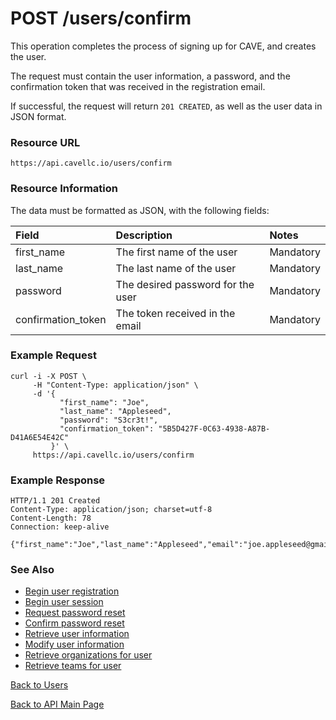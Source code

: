 # POST /users/confirm

This operation completes the process of signing up for CAVE, and creates the user.

The request must contain the user information, a password, and the confirmation token that was received in the registration email.

If successful, the request will return `201 CREATED`, as well as the user data in JSON format.


### Resource URL

`https://api.cavellc.io/users/confirm`

### Resource Information

The data must be formatted as JSON, with the following fields:

Field | Description | Notes
:---- | :---------- | :----
first_name | The first name of the user | Mandatory
last_name | The last name of the user | Mandatory
password | The desired password for the user | Mandatory
confirmation_token | The token received in the email | Mandatory



### Example Request

    curl -i -X POST \
         -H "Content-Type: application/json" \
         -d '{
               "first_name": "Joe",
               "last_name": "Appleseed",
               "password": "S3cr3t!",
               "confirmation_token": "5B5D427F-0C63-4938-A87B-D41A6E54E42C"
             }' \
         https://api.cavellc.io/users/confirm


### Example Response

    HTTP/1.1 201 Created
    Content-Type: application/json; charset=utf-8
    Content-Length: 78
    Connection: keep-alive
    
    {"first_name":"Joe","last_name":"Appleseed","email":"joe.appleseed@gmail.com"}
    
### See Also

* [Begin user registration](register.md)
* [Begin user session](login.md)
* [Request password reset](forgot-password.md)
* [Confirm password reset](reset-password.md)
* [Retrieve user information](get-info.md)
* [Modify user information](patch-info.md)
* [Retrieve organizations for user](get-organizations.md)
* [Retrieve teams for user](get-teams.md)

[Back to Users](README.md)

[Back to API Main Page](../api.md)
